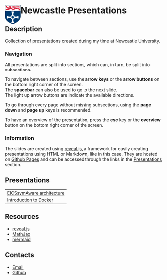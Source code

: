 # <img id="home-icon" src="vendor/img/newcastle-logo.svg" align="left" width="50em" alt="Icon"> Newcastle Presentations

<!-- New section -->

## Description

Collection of presentations created during my time at Newcastle University.

<!-- New subsection -->

### Navigation

All presentations are split into sections, which can, in turn, be split into subsections.

To navigate between sections, use the **arrow keys** or the **arrow buttons** on the bottom right corner of the screen.  
The **spacebar** can also be used to go to the next slide.  
The light up arrow buttons are indicate the available directions.

<!-- .element: class="fragment" -->

To go through every page without missing subsections, using the **page down** and **page up** keys is recommended.

<!-- .element: class="fragment" -->

To have an overview of the presentation, press the **esc** key or the **overview** button on the bottom right corner of the screen.

<!-- .element: class="fragment" -->

<!-- New subsection -->

### Information

The slides are created using [reveal.js](https://revealjs.com/), a framework for easily creating presentations using HTML or Markdown, like in this case.
They are hosted on [Github Pages](https://pages.github.com/) and can be accessed through the links in the [Presentations](#presentations) section.

<!-- New section -->

## Presentations

<div class="scrollable">

|                                                                      |
| -------------------------------------------------------------------- |
| [EICSsymAware architecture](presentations/EICSsymAware-architecture) |
| [Introduction to Docker](presentations/Docker-Introduction)          |

</div>

<!-- New section -->

## Resources

- [reveal.js](https://revealjs.com/)
- [MathJax](https://www.mathjax.org/)
- [mermaid](https://mermaid-js.github.io/mermaid/#/)

<!-- New section -->

## Contacts

- [Email](mailto:e.casablanca2@newcastle.ac.uk)
- [Github](https://github.com/TendTo)
